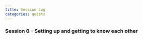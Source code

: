 ```yaml
---
title: Session Log
categories: quests
---
```


### Session 0 – Setting up and getting to know each other




